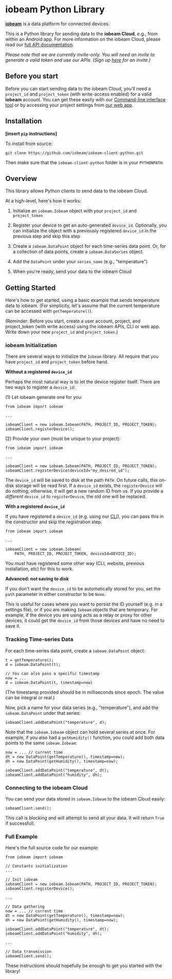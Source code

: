 # iobeam Python Library

**[iobeam](http://iobeam.com)** is a data platform for connected devices.

This is a Python library for sending data to the **iobeam Cloud**, e.g., from within an Android app.
For more information on the iobeam Cloud, please read our [full API documentation](http://docs.iobeam.com).

*Please note that we are currently invite-only. You will need an invite
to generate a valid token and use our APIs. (Sign up [here](http://iobeam.com) for an invite.)*

## Before you start ##

Before you can start sending data to the iobeam Cloud, you'll need a
`project_id` and  `project_token` (with write-access enabled) for a valid
**iobeam** account. You can get these easily with our
[Command-line interface tool](https://github.com/iobeam/iobeam) or by
accessing your project settings from [our web app](https://app.iobeam.com).


## Installation ##

**[insert `pip` instructions]**

To install from source:

    git clone https://github.com/iobeam/iobeam-client-python.git

Then make sure that the `iobeam-client-python` folder is in your `PYTHONPATH`.


## Overview ##

This library allows Python clients to send data to the iobeam Cloud.

At a high-level, here's how it works:

1. Initialize an `iobeam.Iobeam` object with your `project_id` and
`project_token`

1. Register your device to get an auto-generated `device_id`. Optionally,
you can initialize the object with a previously registered `device_id` in
the previous step and skip this step

1. Create a `iobeam.DataPoint` object for each time-series data point. Or,
for a collection of data points, create a `iobeam.DataSeries` object.

1. Add the `DataPoint` under your `series_name` (e.g., "temperature")

1. When you're ready, send your data to the iobeam Cloud


## Getting Started ##

Here's how to get started, using a basic example that sends temperature
data to iobeam. (For simplicity, let's assume that the current temperature
can be accessed with `getTemperature()`).

(Reminder: Before you start, create a user account, project, and
project_token (with write access) using the iobeam APIs, CLI or web app.
Write down your new `project_id` and `project_token`.)

### iobeam Initialization ###

There are several ways to initialize the `Iobeam` library. All require
that you have `project_id` and `project_token` before hand.

**Without a registered `device_id`**

Perhaps the most natural way is to let the device register itself.
There are two ways to register a `device_id`:

(1) Let iobeam generate one for you:

    from iobeam import iobeam

    ...

    iobeamClient = new iobeam.Iobeam(PATH, PROJECT_ID, PROJECT_TOKEN);
    iobeamClient.registerDevice();

(2) Provide your own (must be unique to your project):

    from iobeam import iobeam

    ...

    iobeamClient = new iobeam.Iobeam(PATH, PROJECT_ID, PROJECT_TOKEN);
    iobeamClient.registerDevice(deviceId="my_desired_id");

The `device_id` will be saved to disk at the path `PATH`. On future
calls, this on-disk storage will be read first. If a `device_id` exists,
the `registerDevice` will do nothing; otherwise, it will get a new random
ID from us. If you provide a _different_ `device_id` to `registerDevice`,
the old one will be replaced.

**With a registered `device_id`**

If you have registered a `device_id` (e.g. using our
[CLI](https://github.com/iobeam/iobeam)), you can pass this in the
constructor and skip the registration step.

    from iobeam import iobeam

    ...

    iobeamClient = new iobeam.Iobeam(
        PATH, PROJECT_ID, PROJECT_TOKEN, deviceId=DEVICE_ID);

You *must* have registered some other way (CLI, website, previous
installation, etc) for this to work.

**Advanced: not saving to disk**

If you don't want the `device_id` to be automatically stored for you, set
the `path` parameter in either constructor to be `None`.

This is useful for cases where you want to persist the ID yourself (e.g.
in a settings file), or if you are making `Iobeam` objects that are
temporary. For example, if the device you are using acts as a relay or
proxy for other devices, it could get the `device_id` from those devices
and have no need to save it.

### Tracking Time-series Data ###

For each time-series data point, create a `iobeam.DataPoint` object:

    t = getTemperature();
    d = iobeam.DataPoint(t);

    // You can also pass a specific timestamp
    now = ...
    d = iobeam.DataPoint(t, timestamp=now)

(The timestamp provided should be in milliseconds since epoch. The value
can be integral or real.)

Now, pick a name for your data series (e.g., "temperature"), and add the
`iobeam.DataPoint` under that series:

    iobeamClient.addDataPoint("temperature", d);

Note that the `iobeam.Iobeam` object can hold several series at once. For
example, if you also had a `getHumidity()` function, you could add both
data points to the same `iobeam.Iobeam`:

    now = ... // current time
    dt = new DataPoint(getTemperature(), timestamp=now);
    dh = new DataPoint(getHumidity(), timestamp=now);

    iobeamClient.addDataPoint("temperature", dt);
    iobeamClient.addDataPoint("humidity", dh);


### Connecting to the iobeam Cloud ###

You can send your data stored in `iobeam.Iobeam` to the iobeam Cloud
easily:

    iobeamClient.send();

This call is blocking and will attempt to send all your data. It will
return `True` if successfull.


### Full Example ###

Here's the full source code for our example:

    from iobeam import iobeam

    // Constants initialization
    ...

    // Init iobeam
    iobeamClient = new iobeam.Iobeam(PATH, PROJECT_ID, PROJECT_TOKEN);
    iobeamClient.registerDevice();

    ...

    // Data gathering
    now = ... // current time
    dt = new DataPoint(getTemperature(), timestamp=now);
    dh = new DataPoint(getHumidity(), timestamp=now);

    iobeamClient.addDataPoint("temperature", dt);
    iobeamClient.addDataPoint("humidity", dh);

    ...

    // Data transmission
    iobeamClient.send();

These instructions should hopefully be enough to get you started with the
library!
